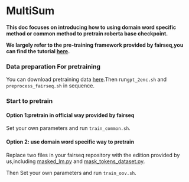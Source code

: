 # MultiSum

**This doc  focuses on introducing  how to using domain word specific method or common method to pretrain roberta base checkpoint.**

**We largely refer to the pre-training framework provided by fairseq,you can find the tutorial [here](https://github.com/pytorch/fairseq/blob/master/examples/roberta/README.pretraining.md).**

### Data preparation For pretraining 

You can download pretraining data [here](https://drive.google.com/drive/folders/1n16I2qvU0-aYHWh4RwtlmUh2LMPn9e6D?usp=sharing).Then run`gpt_2enc.sh` and `preprocess_fairseq.sh` in sequence.

### Start to pretrain

#### Option 1:pretrain in official way provided by fairseq

Set your own parameters and run `train_common.sh`.

#### Option 2: use domain word specific way to pretrain

Replace two files in your fairseq repository with the edition provided by us,including [masked_lm.py](https://github.com/pytorch/fairseq/blob/master/fairseq/tasks/masked_lm.py) and [mask_tokens_dataset.py](https://github.com/pytorch/fairseq/blob/master/fairseq/data/mask_tokens_dataset.py).

Then Set your own parameters and run `train_oov.sh`.